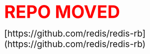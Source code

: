 # <span style='color: red; font-size: 2em'>REPO MOVED</span>

<span style='font-size: 2em'>
[https://github.com/redis/redis-rb](https://github.com/redis/redis-rb)
</span>
